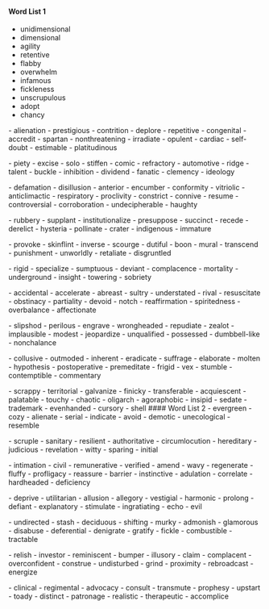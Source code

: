 #### Word List 1
- unidimensional
- dimensional
- agility
- retentive
- flabby
- overwhelm
- infamous
- fickleness
- unscrupulous
- adopt
- chancy
<p>  
- alienation
- prestigious
- contrition
- deplore
- repetitive
- congenital
- accredit
- spartan
- nonthreatening
- irradiate
- opulent
- cardiac
- self-doubt
- estimable
- platitudinous
<p>
- piety
- excise
- solo
- stiffen
- comic
- refractory
- automotive
- ridge
- talent
- buckle
- inhibition
- dividend
- fanatic
- clemency
- ideology
<p>
- defamation
- disillusion
- anterior
- encumber
- conformity
- vitriolic
- anticlimactic
- respiratory
- proclivity
- constrict
- connive
- resume
- controversial
- corroboration
- undecipherable
- haughty
<p>
- rubbery
- supplant
- institutionalize
- presuppose
- succinct
- recede
- derelict
- hysteria
- pollinate
- crater
- indigenous
- immature
<p>
- provoke
- skinflint
- inverse
- scourge
- dutiful
- boon
- mural
- transcend
- punishment
- unworldly
- retaliate
- disgruntled
<p>
- rigid
- specialize
- sumptuous
- deviant
- complacence
- mortality
- underground
- insight
- towering
- sobriety
<p>
- accidental
- accelerate
- abreast
- sultry
- understated
- rival
- resuscitate
- obstinacy
- partiality
- devoid
- notch
- reaffirmation
- spiritedness
- overbalance
- affectionate
<p>
- slipshod
- perilous
- engrave
- wrongheaded
- repudiate
- zealot
- implausible
- modest
- jeopardize
- unqualified
- possessed
- dumbbell-like
- nonchalance
<p>
- collusive
- outmoded
- inherent
- eradicate
- suffrage
- elaborate
- molten
- hypothesis
- postoperative
- premeditate
- frigid
- vex
- stumble
- contemptible
- commentary
<p>
- scrappy
- territorial
- galvanize
- finicky
- transferable
- acquiescent
- palatable
- touchy
- chaotic
- oligarch
- agoraphobic
- insipid
- sedate
- trademark
- evenhanded
- cursory
- shell
#### Word List 2
- evergreen
- cozy
- alienate
- serial
- indicate
- avoid
- demotic
- unecological
- resemble
<p>
- scruple
- sanitary
- resilient
- authoritative
- circumlocution
- hereditary
- judicious
- revelation
- witty
- sparing
- initial
<p>
- intimation
- civil
- remunerative
- verified
- amend
- wavy
- regenerate
- fluffy
- profligacy
- reassure
- barrier
- instinctive
- adulation
- correlate
- hardheaded
- deficiency
<p>
- deprive
- utilitarian
- allusion
- allegory
- vestigial
- harmonic
- prolong
- defiant
- explanatory
- stimulate
- ingratiating
- echo
- evil
<p>
- undirected
- stash
- deciduous
- shifting
- murky
- admonish
- glamorous
- disabuse
- deferential
- denigrate
- gratify
- fickle
- combustible
- tractable
<p>
- relish
- investor
- reminiscent
- bumper
- illusory
- claim
- complacent
- overconfident
- construe
- undisturbed
- grind
- proximity
- rebroadcast
- energize
<p>
- clinical
- regimental
- advocacy
- consult
- transmute
- prophesy
- upstart
- toady
- distinct
- patronage
- realistic
- therapeutic
- accomplice
<p>
